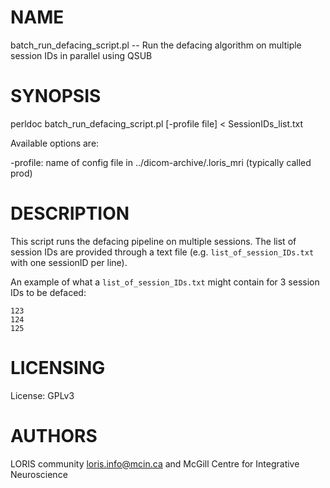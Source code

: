 # NAME

batch\_run\_defacing\_script.pl -- Run the defacing algorithm on multiple session IDs in parallel using QSUB

# SYNOPSIS

perldoc batch\_run\_defacing\_script.pl \[-profile file\] < SessionIDs\_list.txt

Available options are:

\-profile: name of config file in ../dicom-archive/.loris\_mri (typically called prod)

# DESCRIPTION

This script runs the defacing pipeline on multiple sessions. The list of
session IDs are provided through a text file (e.g. `list_of_session_IDs.txt`
with one sessionID per line).

An example of what a `list_of_session_IDs.txt` might contain for 3 session IDs
to be defaced:

    123
    124
    125

# LICENSING

License: GPLv3

# AUTHORS

LORIS community <loris.info@mcin.ca> and McGill Centre for Integrative Neuroscience
